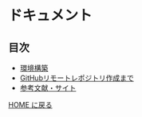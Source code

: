# ドキュメント

## 目次

- [環境構築](./env/README.md)
- [GitHubリモートレポジトリ作成まで](./git/README.md)
- [参考文献・サイト](./ref/README.md)

[HOME に戻る](../README.md)
